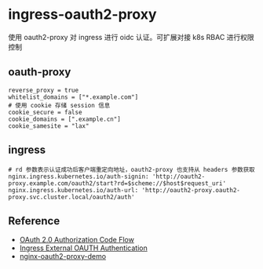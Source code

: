 # ingress-oauth2-proxy

使用 oauth2-proxy 对 ingress 进行 oidc 认证。可扩展对接 k8s RBAC 进行权限控制

## oauth-proxy

```shell
reverse_proxy = true
whitelist_domains = ["*.example.com"]
# 使用 cookie 存储 session 信息
cookie_secure = false
cookie_domains = [".example.cn"]
cookie_samesite = "lax"
```

## ingress

```shell
# rd 参数表示认证成功后客户端重定向地址，oauth2-proxy 也支持从 headers 参数获取
nginx.ingress.kubernetes.io/auth-signin: 'http://oauth2-proxy.example.com/oauth2/start?rd=$scheme://$host$request_uri'
nginx.ingress.kubernetes.io/auth-url: 'http://oauth2-proxy.oauth2-proxy.svc.cluster.local/oauth2/auth'
```

## Reference
- [OAuth 2.0 Authorization Code Flow](https://auth0.com/docs/get-started/authentication-and-authorization-flow/authorization-code-flow)
- [Ingress External OAUTH Authentication](https://kubernetes.github.io/ingress-nginx/examples/auth/oauth-external-auth/)
- [nginx-oauth2-proxy-demo](https://github.com/deskoh/nginx-oauth2-proxy-demo)